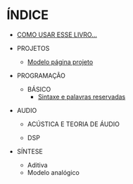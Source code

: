 # ÍNDICE

* [COMO USAR ESSE LIVRO...](README.md)

* PROJETOS
  * [Modelo página projeto](proj_modelo.md)
 
* PROGRAMAÇÃO
  * BÁSICO
     <!-- * [Algoritmo e lógica de implementação](prog_algoLogica.md) -->
     <!-- * [Variáveis e data types](prog_variaveis.md) -->
     <!-- * [Recursividade e iteração](prog_recursividade.md) -->
     <!-- * [Argumentos / métodos / mensagens](prog_argMetMnsg.md) -->
     <!-- * [Operadores](prog_operadores.md) -->
     * [Sintaxe e palavras reservadas](prog_palavrasReservadas_argumentos.md)

* AUDIO
  * ACÚSTICA E TEORIA DE ÁUDIO
    <!-- * [Periodicidade](audio_periodicidade.md) -->
    <!-- * [Estágios de ganho](audio_estagiosGanho.md) -->
    <!-- * [Representações de amplitude](audio_represAmp.md) -->
    <!-- * [Interferências construtiva e destrutiva](audio_interConsDest.md) -->
    <!-- * [Batimentos](audio_batimentos.md) -->
    <!-- * [Conversão e representação de sinal](audio_conversao.md) -->
    <!-- * [Série harmônica / forma de onda / corpo vibrante](audio_relacaoFormaOndaSerHarm.md) -->
 
  * DSP
    <!-- * [DC Offset e multiplicação](audio_dcOffMul.md) -->
    <!-- * Filtragem -->
    <!--   * EQ -->
    <!--     * [Paramétrico](audio_filtragem_eq_parametrico.md) -->
    <!-- * Atraso de sinal -->
    <!--   * [Delay](audio_delay.md) -->
    <!-- * Processamentos de dinâmica -->
    <!--   * [Normalização](audio_normalizacao.md) -->
    <!--     * Compressores -->
    <!--       * [Downward / upward](audio_comp_downUp.md) -->
    <!--  * [Sampling](audio_sampling.md) -->
    <!--  * [Formas de onda](audio_formasOnda.md) -->
    <!--  * Modulações -->
    <!--    * [AM / RM](audio_mod_amRM.md) -->
    <!--    * [PWM](audio_mod_pwm.md) -->
    <!--    * [LFO / audio rate (controle vs. sinal)](audio_mod_lfoAudioRate.md) -->

 * SÍNTESE
   * Aditiva
   <!--   * [Espectro fixo](audio_aditiva_espcFixo.md) -->
   <!-- * [Tabela de onda](audio_tabOnda.md) -->
   * Modelo analógico
     <!-- * [Múltiplos osciladores / detuning](audio_modAnal_multiOsc.md) -->
